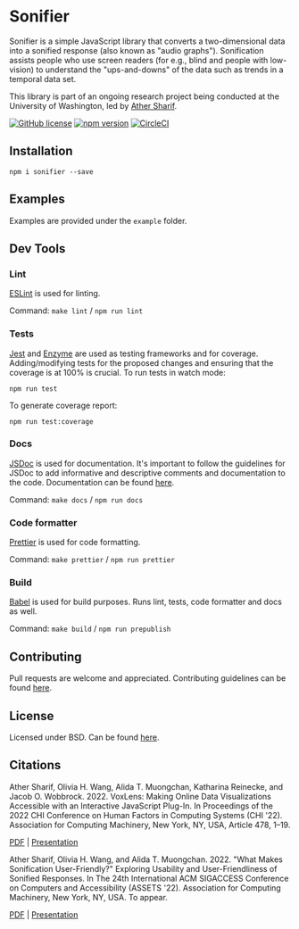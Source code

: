 # Sonifier

Sonifier is a simple JavaScript library that converts a two-dimensional data into a sonified response (also known as "audio graphs"). Sonification assists people who use screen readers (for e.g., blind and people with low-vision) to understand the "ups-and-downs" of the data such as trends in a temporal data set. 

This library is part of an ongoing research project being conducted at the University of Washington, led by [Ather Sharif](https://athersharif.me).

[![GitHub license](https://img.shields.io/badge/license-MIT-blue.svg)](https://github.com/athersharif/sonifier/blob/master/LICENSE) [![npm version](https://img.shields.io/npm/v/sonifier.svg?style=flat)](https://www.npmjs.com/package/sonifier) [![CircleCI](https://circleci.com/gh/athersharif/sonifier/tree/main.svg?style=svg)](https://circleci.com/gh/athersharif/sonifier/?branch=main)

## Installation

```npm i sonifier --save```

## Examples

Examples are provided under the `example` folder.

## Dev Tools

### Lint

[ESLint](https://github.com/eslint/eslint) is used for linting.

Command: `make lint` / `npm run lint`

### Tests

[Jest](https://jestjs.io/) and [Enzyme](https://airbnb.io/enzyme/) are used as testing frameworks and for coverage. Adding/modifying tests for the proposed changes and ensuring that the coverage is at 100% is crucial. To run tests in watch mode:

`npm run test`

To generate coverage report:

`npm run test:coverage`

### Docs

[JSDoc](https://github.com/jsdoc/jsdoc) is used for documentation. It's important to follow the guidelines for JSDoc to add informative and descriptive comments and documentation to the code. Documentation can be found [here](https://athersharif.github.io/sonifier/).

Command: `make docs` / `npm run docs`

### Code formatter

[Prettier](https://github.com/prettier/prettier) is used for code formatting.

Command: `make prettier` / `npm run prettier`

### Build

[Babel](https://babeljs.io/) is used for build purposes. Runs lint, tests, code formatter and docs as well.

Command: `make build` / `npm run prepublish`

## Contributing

Pull requests are welcome and appreciated. Contributing guidelines can be found [here](https://github.com/athersharif/sonifier/blob/master/CONTRIBUTING.md).

## License

Licensed under BSD. Can be found [here](https://github.com/athersharif/sonifier/blob/master/LICENSE).

## Citations

Ather Sharif, Olivia H. Wang, Alida T. Muongchan, Katharina Reinecke, and Jacob O. Wobbrock. 2022. VoxLens: Making Online Data Visualizations Accessible with an Interactive JavaScript Plug-In. In Proceedings of the 2022 CHI Conference on Human Factors in Computing Systems (CHI '22). Association for Computing Machinery, New York, NY, USA, Article 478, 1–19.

[PDF](https://athersharif.me/documents/chi-2022-voxlens.pdf) | [Presentation](https://www.youtube.com/watch?v=_ACIJafIRuU)

Ather Sharif, Olivia H. Wang, and Alida T. Muongchan. 2022. "What Makes Sonification User-Friendly?" Exploring Usability and User-Friendliness of Sonified Responses. In The 24th International ACM SIGACCESS Conference on Computers and Accessibility (ASSETS '22). Association for Computing Machinery, New York, NY, USA. To appear.

[PDF](https://athersharif.me/documents/assets-2022-sonification.pdf) | [Presentation]()
